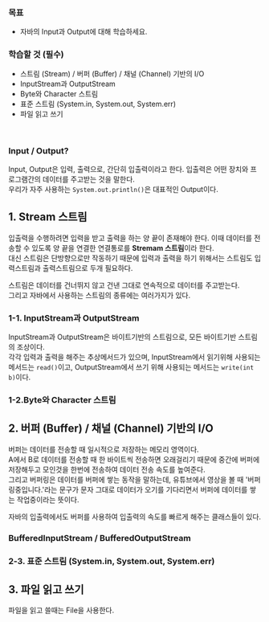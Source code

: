 
### 목표
- 자바의 Input과 Output에 대해 학습하세요.

### 학습할 것 (필수)
- 스트림 (Stream) / 버퍼 (Buffer) / 채널 (Channel) 기반의 I/O
- InputStream과 OutputStream
- Byte와 Character 스트림
- 표준 스트림 (System.in, System.out, System.err)
- 파일 읽고 쓰기

<br>

### Input / Output?

Input, Output은 입력, 출력으로, 간단히 입출력이라고 한다. 입출력은 어떤 장치와 프로그램간의 데이터를 주고받는 것을 말한다.<br>
우리가 자주 사용하는 `System.out.println()`은 대표적인 Output이다.


## 1. Stream 스트림

입출력을 수행하려면 입력을 받고 출력을 하는 양 끝이 존재해야 한다. 이때 데이터를 전송할 수 있도록 양 끝을 연결한 연결통로를 **Stremam 스트림**이라 한다.<br>
대신 스트림은 단방향으로만 작동하기 때문에 입력과 출력을 하기 위해서는 스트림도 입력스트림과 출력스트림으로 두개 필요하다.

스트림은 데이터를 건너뛰지 않고 건낸 그대로 연속적으로 데이터를 주고받는다.<br>
그리고 자바에서 사용하는 스트림의 종류에는 여러가지가 있다.

### 1-1. InputStream과 OutputStream

InputStream과 OutputStream은 바이트기반의 스트림으로, 모든 바이트기반 스트림의 조상이다.<br>
각각 입력과 출력을 해주는 추상메서드가 있으며, InputStream에서 읽기위해 사용되는 메서드는 `read()`이고, OutputStream에서 쓰기 위해 사용되는 메서드는 `write(int b)`이다.

### 1-2.Byte와 Character 스트림

## 2. 버퍼 (Buffer) / 채널 (Channel) 기반의 I/O

버퍼는 데이터를 전송할 때 일시적으로 저장하는 메모리 영역이다.<br>
A에서 B로 데이터를 전송할 때 한 바이트씩 전송하면 오래걸리기 때문에 중간에 버퍼에 저장해두고 모인것을 한번에 전송하여 데이터 전송 속도를 높여준다.<br>
그리고 버퍼링은 데이터를 버퍼에 쌓는 동작을 말하는데, 유튜브에서 영상을 볼 때 '버퍼링중입니다.'라는 문구가 문자 그대로 데이터가 오기를 기다리면서 버퍼에 데이터를 쌓는 작업중이라는 뜻이다.

자바의 입출력에서도 버퍼를 사용하여 입출력의 속도를 빠르게 해주는 클래스들이 있다.

### BufferedInputStream / BufferedOutputStream


### 2-3. 표준 스트림 (System.in, System.out, System.err)

## 3. 파일 읽고 쓰기
파일을 읽고 쓸때는 File을 사용한다.
